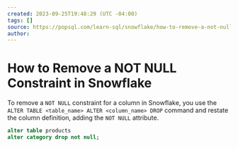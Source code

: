 ```yaml
---
created: 2023-09-25T19:48:29 (UTC -04:00)
tags: []
source: https://popsql.com/learn-sql/snowflake/how-to-remove-a-not-null-constraint-in-snowflake
author: 
---
```


# How to Remove a NOT NULL Constraint in Snowflake 

To remove a `NOT NULL` constraint for a column in Snowflake, you use the `ALTER TABLE <table_name> ALTER <column_name> DROP` command and restate the column definition, adding the `NOT NULL` attribute.

```sql
alter table products
alter category drop not null;
```
